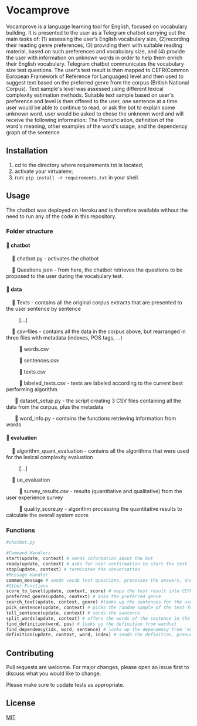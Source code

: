 # Vocamprove

Vocamprove is a language learning tool for English, focused on vocabulary building. It is presented to the user as a Telegram chatbot carrying out the main tasks of: (1) assessing the user’s English vocabulary size, (2)recording their reading genre preferences, (3) providing them with suitable reading material, based on such preferences and vocabulary size, and (4) provide the user with information on unknown words in order to help them enrich their English vocabulary. 
Telegram chatbot communicates the vocabulary size test questions. The user's test result is then mapped to CEFR(Common European Framework of Reference for Languages) level and then used to suggest text based on the preferred genre from the corpus (British National Corpus).
Text sample's level was assessed using different lexical complexity estimation methods.
Suitable text sample based on user's preference and level is then offered to the user, one sentence at a time. user would be able to continue to read, or ask the bot to explain some unknown word. user would be asked to chose the unknown word and will receive the following information: 
The Pronunciation, definition of the word's meaning, other examples of the word's usage, and the dependency graph of the sentence.


## Installation

1. cd to the directory where requirements.txt is located;
2. activate your virtualenv;
3. run: `pip install -r requirements.txt` in your shell.


## Usage
The chatbot was deployed on Heroku and is therefore available without the need to run any of the code in this repository.

### Folder structure
#### 📁 chatbot

&nbsp;&nbsp;&nbsp;&nbsp;📄 chatbot.py - activates the chatbot

&nbsp;&nbsp;&nbsp;&nbsp;📄 Questions.json - from here, the chatbot retrieves the questions to be proposed to the user during the vocabulary test.

#### 📁 data

&nbsp;&nbsp;&nbsp;&nbsp;📁 Texts - contains all the original corpus extracts that are presented to the user sentence by sentence

&nbsp;&nbsp;&nbsp;&nbsp;&nbsp;&nbsp;&nbsp;&nbsp;  [...]

&nbsp;&nbsp;&nbsp;&nbsp;📁 csv-files - contains all the data in the corpus above, but rearranged in three files with metadata (indexes, POS tags, ...)

&nbsp;&nbsp;&nbsp;&nbsp;&nbsp;&nbsp;&nbsp;&nbsp;  📄 words.csv
  
&nbsp;&nbsp;&nbsp;&nbsp;&nbsp;&nbsp;&nbsp;&nbsp;  📄 sentences.csv
  
&nbsp;&nbsp;&nbsp;&nbsp;&nbsp;&nbsp;&nbsp;&nbsp;  📄 texts.csv
  
&nbsp;&nbsp;&nbsp;&nbsp;&nbsp;&nbsp;&nbsp;&nbsp;  📄 labeled_texts.csv - texts are labeled according to the current best performing algorithm

&nbsp;&nbsp;&nbsp;&nbsp;&nbsp;&nbsp;📄 dataset_setup.py - the script creating 3 CSV files containing all the data from the corpus, plus the metadata 

&nbsp;&nbsp;&nbsp;&nbsp;&nbsp;&nbsp;📄 word_info.py - contains the functions retrieving information from words

#### 📁 evaluation

&nbsp;&nbsp;&nbsp;&nbsp;📁 algorithm_quant_evaluation - contains all the algorithms that were used for the lexical complexity evaluation
  
&nbsp;&nbsp;&nbsp;&nbsp;&nbsp;&nbsp;&nbsp;&nbsp;  [...]

&nbsp;&nbsp;&nbsp;&nbsp;📁 ue_evaluation
  
&nbsp;&nbsp;&nbsp;&nbsp;&nbsp;&nbsp;&nbsp;&nbsp;  📄 survey_results.csv - results (quantitative and qualitative) from the user experience survey
  
&nbsp;&nbsp;&nbsp;&nbsp;&nbsp;&nbsp;&nbsp;&nbsp;  📄 quality_score.py - algorithm processing the quantitative results to calculate the overall system score 

### Functions

```python
#chatbot.py

#Command Handlers
start(update, context) # sends information about the bot
ready(update, context) # asks for user confirmation to start the test
stop(update, context) # terminates the conversation
#Message Handler
common_message # sends vocab test questions, processes the answers, and communicates the result 
#Other Functions
score_to_level(update, context, score) # maps the test result into CEFR level
preferred_genre(update, context) # asks the preferred genre
search_text(update, context, genre) #looks up the sentences for the user based on genre and level 
pick_sentence(update, context) # picks the random sample of the text for the user
tell_sentence(update, context) # sends the sentence
split_words(update, context) # offers the words of the sentence in the form of seperate buttons to the user to choose the unknown one
find_definition(word, pos) # looks up the definition from wordnet
find_dependency(idx, word, sentence) # looks up the dependency from 'en_core_web_sm' model of Spacy package
definition(update, context, word, index) # sends the definition, pronunciation and dependency
```

## Contributing
Pull requests are welcome. For major changes, please open an issue first to discuss what you would like to change.

Please make sure to update tests as appropriate.

## License
[MIT](https://choosealicense.com/licenses/mit/)
